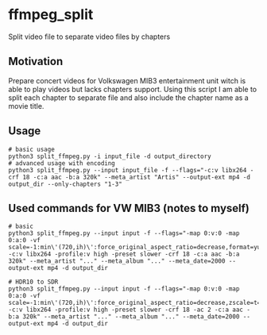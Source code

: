 # ffmpeg_split

Split video file to separate video files by chapters

## Motivation
Prepare concert videos for Volkswagen MIB3 entertainment unit witch is able to play videos but lacks chapters support.
Using this script I am able to split each chapter to separate file and also include the chapter name as a movie title.

## Usage
```
# basic usage
python3 split_ffmpeg.py -i input_file -d output_directory
# advanced usage with encoding
python3 split_ffmpeg.py --input input_file -f --flags="-c:v libx264 -crf 18 -c:a aac -b:a 320k" --meta_artist "Artis" --output-ext mp4 -d output_dir --only-chapters "1-3"
```

## Used commands for VW MIB3 (notes to myself)
```
# basic
python3 split_ffmpeg.py --input input -f --flags="-map 0:v:0 -map 0:a:0 -vf scale=-1:min\'(720,ih)\':force_original_aspect_ratio=decrease,format=yuv420p -c:v libx264 -profile:v high -preset slower -crf 18 -c:a aac -b:a 320k" --meta_artist "..." --meta_album "..." --meta_date=2000 --output-ext mp4 -d output_dir

# HDR10 to SDR
python3 split_ffmpeg.py --input input -f --flags="-map 0:v:0 -map 0:a:0 -vf scale=-1:min\'(720,ih)\':force_original_aspect_ratio=decrease,zscale=t=linear:npl=100,format=gbrpf32le,zscale=p=bt709,tonemap=tonemap=hable:desat=0,zscale=t=bt709:m=bt709:r=tv,format=yuv420p -c:v libx264 -profile:v high -preset slower -crf 18 -ac 2 -c:a aac -b:a 320k" --meta_artist "..." --meta_album "..." --meta_date=2000 --output-ext mp4 -d output_dir
```
